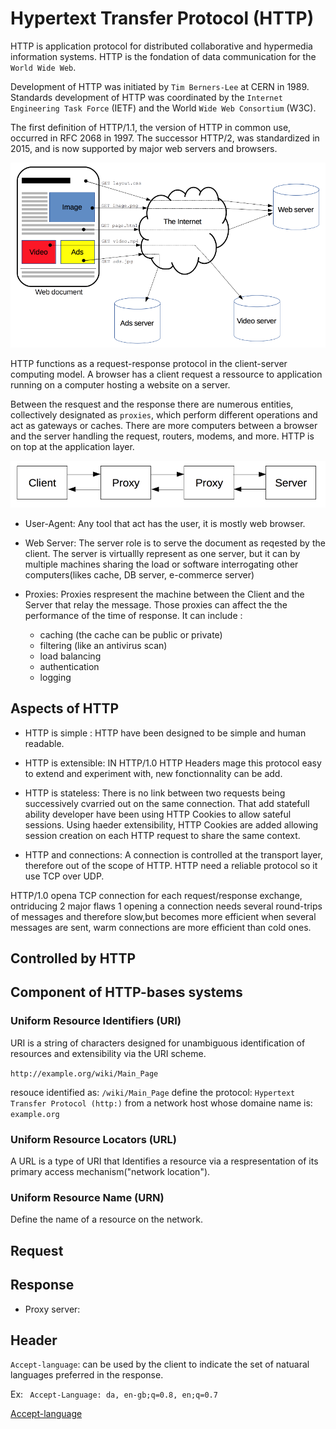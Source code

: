 # Hypertext Transfer Protocol (HTTP)

HTTP is application protocol for distributed collaborative and hypermedia information systems. HTTP is the fondation of data communication for the `World Wide Web`.

Development of HTTP was initiated by `Tim Berners-Lee` at CERN in 1989. Standards development of HTTP was coordinated by the `Internet Engineering Task Force` (IETF) and the World `Wide Web Consortium` (W3C).

The first definition of HTTP/1.1, the version of HTTP in common use, occurred in RFC 2068 in 1997. The successor HTTP/2, was standardized in 2015, and is now supported by major web servers and browsers.

![HTTP-request](./img/http_request.png)

HTTP functions as a request-response protocol in the client-server computing model. A browser has a client request a ressource to application running on a computer hosting a website on a server.

Between the resquest and the response there are numerous entities, collectively designated as `proxies`, which perform different operations and act as gateways or caches. There are more computers between a browser and the server handling the request, routers, modems, and more. HTTP is on top at the application layer.

![Client-Server](./img/Client-server-chain.png)

- User-Agent: Any tool that act has the user, it is mostly web browser.

- Web Server: The server role is to serve the document as reqested by the client. The server is virtuallly represent as one server, but it can by multiple machines sharing the load or software interrogating other computers(likes cache, DB server, e-commerce server)

- Proxies: Proxies respresent the machine between the Client and the Server that relay the message. Those proxies can affect the the performance of the time of response. It can include :

  - caching (the cache can be public or private)
  - filtering (like an antivirus scan)
  - load balancing
  - authentication
  - logging

## Aspects of HTTP

- HTTP is simple : HTTP have been designed to be simple and human readable.

- HTTP is extensible: IN HTTP/1.0 HTTP Headers mage this protocol easy to extend and experiment with, new fonctionnality can be add.

- HTTP is stateless: There is no link between two requests being successively cvarried out on the same connection. That add statefull ability developer have been using HTTP Cookies to allow sateful sessions. Using haeder extensibility, HTTP Cookies are added allowing session creation on each HTTP request to share the same context.

- HTTP and connections: A connection is controlled at the transport layer, therefore out of the scope of HTTP. HTTP need a reliable protocol so it use TCP over UDP.

HTTP/1.0 opena TCP connection for each request/response exchange, ontriducing 2 major flaws 1 opening a connection needs several round-trips of messages and therefore slow,but becomes more efficient when several messages are sent, warm connections are more efficient than cold ones.

## Controlled by HTTP

## Component of HTTP-bases systems

### Uniform Resource Identifiers (URI)

URI is a string of characters designed for unambiguous identification of resources and extensibility via the URI scheme.

`http://example.org/wiki/Main_Page`

resouce identified as: `/wiki/Main_Page`
define the protocol: `Hypertext Transfer Protocol (http:)`
from a network host whose domaine name is: `example.org`

### Uniform Resource Locators (URL)

A URL is a type of URI that Identifies a resource via a respresentation of its primary access mechanism("network location").

### Uniform Resource Name (URN)

Define the name of a resource on the network.

## Request

## Response

- Proxy server:


## Header

`Accept-language`: can be used by the client to indicate the set of natuaral languages  preferred in the response.

Ex: ` Accept-Language: da, en-gb;q=0.8, en;q=0.7` 


[Accept-language](https://tools.ietf.org/html/rfc7231#section-5.3.5)